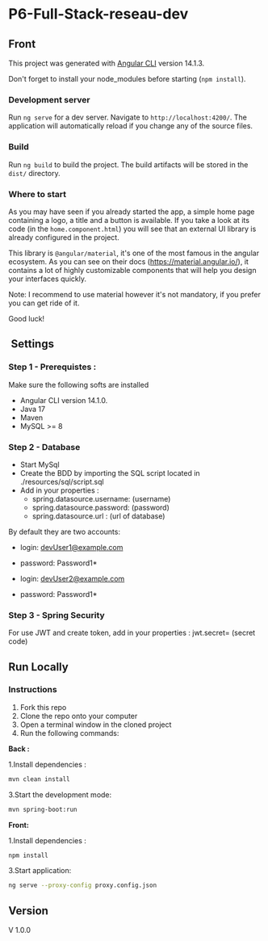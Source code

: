 # P6-Full-Stack-reseau-dev

## Front 

This project was generated with [Angular CLI](https://github.com/angular/angular-cli) version 14.1.3.

Don't forget to install your node_modules before starting (`npm install`).

### Development server

Run `ng serve` for a dev server. Navigate to `http://localhost:4200/`. The application will automatically reload if you change any of the source files.

### Build

Run `ng build` to build the project. The build artifacts will be stored in the `dist/` directory.

### Where to start

As you may have seen if you already started the app, a simple home page containing a logo, a title and a button is available. If you take a look at its code (in the `home.component.html`) you will see that an external UI library is already configured in the project.

This library is `@angular/material`, it's one of the most famous in the angular ecosystem. As you can see on their docs (https://material.angular.io/), it contains a lot of highly customizable components that will help you design your interfaces quickly.

Note: I recommend to use material however it's not mandatory, if you prefer you can get ride of it.

Good luck!


## ️ Settings

### Step 1 - Prerequistes :

Make sure the following softs are installed

- Angular CLI version 14.1.0.
- Java  17
- Maven
- MySQL >= 8

### Step 2 - Database

- Start MySql
- Create the BDD by importing the SQL script located in ./resources/sql/script.sql
- Add in your properties :
  - spring.datasource.username: (username)
  - spring.datasource.password: (password)
  - spring.datasource.url : (url of database)

By default they are two accounts:

- login: devUser1@example.com
- password: Password1*

- login: devUser2@example.com
- password: Password1*

### Step 3 - Spring Security

For use JWT and create token, add in your properties :
jwt.secret= (secret code)

## Run Locally

### Instructions

1.  Fork this repo
2.  Clone the repo onto your computer
3.  Open a terminal window in the cloned project
4.  Run the following commands:

**Back :**

1.Install dependencies :

```bash
mvn clean install
```

3.Start the development mode:

```bash
mvn spring-boot:run 
```

**Front:**

1.Install dependencies :

```bash
npm install
```

3.Start application:

```bash
ng serve --proxy-config proxy.config.json
```

## Version

V 1.0.0
